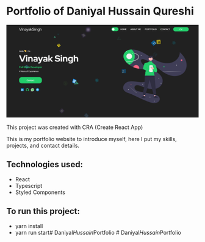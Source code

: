 # Portfolio of Daniyal Hussain Qureshi

<img src ="https://github.com/CodeVinayak/CodeVinayak/blob/5920a79f4c5977332a67caf91125241cf0fc46b5/www.vinayaksingh.in.png" />
 
This project was created with CRA (Create React App)

This is my portfolio website to introduce myself, here I put my skills, projects, and contact details.

## Technologies used:
- React
- Typescript
- Styled Components
 
## To run this project:
- yarn install
- yarn run start#   D a n i y a l _ H u s s a i n _ P o r t f o l i o 
 
 #   D a n i y a l _ H u s s a i n _ P o r t f o l i o 
 
 